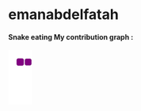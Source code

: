 # emanabdelfatah

#### Snake eating My contribution graph :

![snake gif](https://github.com/emanabdelfatah173/emanabdelfatah173/blob/output/github-contribution-grid-snake.gif)

